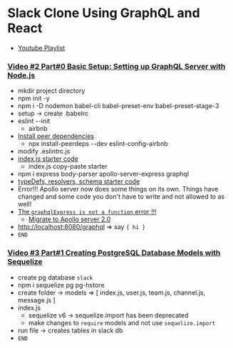 # Slack Clone Using GraphQL and React

- [Youtube Playlist](https://www.youtube.com/playlist?list=PLN3n1USn4xlkdRlq3VZ1sT6SGW0-yajjL)

### [Video #2 Part#0 Basic Setup: Setting up GraphQL Server with Node.js](https://www.youtube.com/watch?v=_lzCxWQRi_0&list=PLN3n1USn4xlkdRlq3VZ1sT6SGW0-yajjL&index=2)

- mkdir project directory
- npm init -y
- npm i -D nodemon babel-cli babel-preset-env babel-preset-stage-3
- setup -> create .babelrc
- eslint --init
  - airbnb
- [Install peer dependencies](https://www.npmjs.com/package/eslint-config-airbnb)
  - npx install-peerdeps --dev eslint-config-airbnb
- modify .eslintrc.js
- [index.js starter code](https://www.apollographql.com/docs/apollo-server/v1/servers/express/)
  - index.js copy-paste starter
- npm i express body-parser apollo-server-express graphql
- [typeDefs, resolvers, schema starter code](https://www.apollographql.com/docs/apollo-server/v1/example/)
- Error!!! Apollo server now does some things on its own. Things have changed and some code you don't have to write and not allowed to as well!
- [The `graphqlExpress is not a function` error !!!](https://dev.to/gloriamaris/apollo-server-express-10-to-20-fix-graphiqlexpress-and-graphiqlexpress-is-not-a-function-in-a-tutorial-by-xoor-41jn)
  - [Migrate to Apollo server 2.0](https://medium.com/@jeffrey.allen.lewis/graphql-migrating-from-apollo-server-express-1-0-to-2-0-be80f5c61bee)
- [http://localhost:8080/graphql](http://localhost:8080/graphql) => say `{ hi }`
- `END`

### [Video #3 Part#1 Creating PostgreSQL Database Models with Sequelize](https://www.youtube.com/watch?v=BpEw1PNdvkg&list=PLN3n1USn4xlkdRlq3VZ1sT6SGW0-yajjL)

- create pg database `slack`
- npm i sequelize pg pg-hstore
- create folder -> models => [ index.js, user.js, team.js, channel.js, message.js ]
- index.js
  - sequelize v6 -> sequelize.import has been deprecated
  - make changes to `require` models and not use `sequelize.import`
- run file -> creates tables in slack db
- `END`
